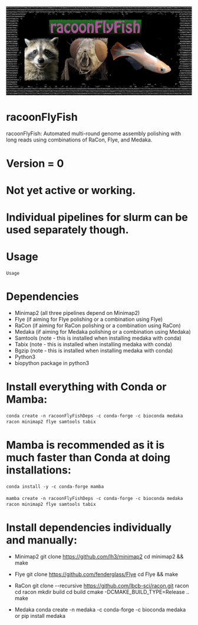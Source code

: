 ![logo](/img/logo.png)

# racoonFlyFish
racoonFlyFish: Automated multi-round genome assembly polishing with long reads using combinations of RaCon, Flye, and Medaka.


# Version = 0
#	Not yet active or working.
#	Individual pipelines for slurm can be used separately though.

# Usage

	Usage




# Dependencies
- Minimap2	(all three pipelines depend on Minimap2)
- Flye		(if aiming for Flye polishing or a combination using Flye)
- RaCon 	(if aiming for RaCon polishing or a combination using RaCon)
- Medaka	(if aiming for Medaka polishing or a combination using Medaka)
- Samtools	(note - this is installed when installing medaka with conda)
- Tabix		(note - this is installed when installing medaka with conda)
- Bgzip		(note - this is installed when installing medaka with conda)
- Python3
- biopython package in python3

# Install everything with Conda or Mamba:
	conda create -n racoonFlyFishDeps -c conda-forge -c bioconda medaka racon minimap2 flye samtools tabix

# Mamba is recommended as it is much faster than Conda at doing installations:
	conda install -y -c conda-forge mamba

	mamba create -n racoonFlyFishDeps -c conda-forge -c bioconda medaka racon minimap2 flye samtools tabix

# Install dependencies individually and manually:
- Minimap2
	git clone https://github.com/lh3/minimap2
	cd minimap2 && make

- Flye
	git clone https://github.com/fenderglass/Flye
	cd Flye && make

- RaCon
	git clone --recursive https://github.com/lbcb-sci/racon.git racon
	cd racon
	mkdir build
	cd build
	cmake -DCMAKE_BUILD_TYPE=Release ..
	make
- Medaka
	conda create -n medaka -c conda-forge -c bioconda medaka
	or
	pip install medaka
